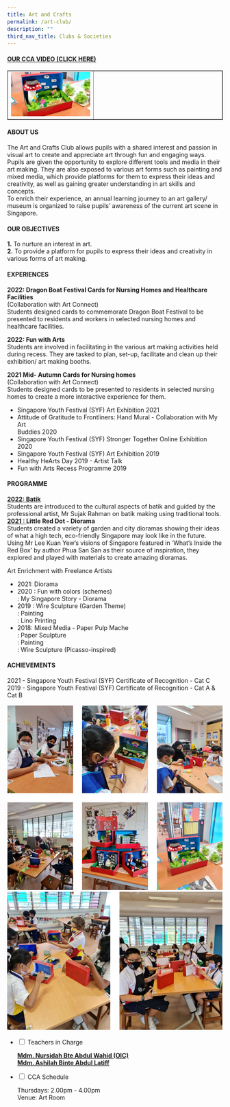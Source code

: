 ```yaml
---
title: Art and Crafts
permalink: /art-club/
description: ""
third_nav_title: Clubs & Societies
---
```

<h4><strong><a title="Our CCA Video (Click here)" href="https://drive.google.com/file/d/1YlFL0x3Ag2nS-hWph6rP8P6gq5kuxO_z/view?usp=sharing" target="_blank" rel="noopener">OUR CCA VIDEO (CLICK HERE)</a></strong></h4>
<table style="border-collapse: collapse; width: 100%;" border="1">
<tbody>
<tr>
<td style="width: 40%;"><a href="https://drive.google.com/file/d/1YlFL0x3Ag2nS-hWph6rP8P6gq5kuxO_z/view?usp=sharing"><img src="/images/arts1.jpg"></a></td>
<td style="width: 60%;">&nbsp;</td>
</tr>
</tbody>
</table>
<h4><strong>ABOUT US</strong></h4>
<p>The Art and Crafts Club allows pupils with a shared interest and passion in visual art to create and appreciate art through fun and engaging ways. Pupils are given the opportunity to explore different tools and media in their art making. They are also exposed to various art forms such as painting and mixed media, which provide platforms for them to express their ideas and creativity, as well as gaining greater understanding in art skills and concepts.<br>To enrich their experience, an annual learning journey to an art gallery/ museum is organized to raise pupils’ awareness of the current art scene in Singapore.</p>
<h4><strong>OUR OBJECTIVES</strong></h4>
<p><strong>1.</strong>&nbsp;To nurture an interest in art.<br><strong>2.</strong>&nbsp;To provide a platform for pupils to express their ideas and creativity in various forms of art making.</p>
<h4><strong>EXPERIENCES</strong></h4>
<p><strong>2022: Dragon Boat Festival Cards for Nursing Homes and Healthcare Facilities<br></strong>(Collaboration with Art Connect)<br>Students designed cards to commemorate Dragon Boat Festival to be presented to residents and workers in selected nursing homes and healthcare facilities.</p>
<p><strong>2022: Fun with Arts<br></strong>Students are involved in facilitating in the various art making activities held during recess. They are tasked to plan, set-up, facilitate and clean up their exhibition/ art making booths.</p>
<p><strong>2021 Mid- Autumn Cards for Nursing homes<br></strong>(Collaboration with Art Connect)<br>Students designed cards to be presented to residents in selected nursing homes to create a more interactive experience for them.</p>
<ul>
<li>Singapore Youth Festival (SYF) Art Exhibition 2021</li>
<li>Attitude of Gratitude to Frontliners: Hand Mural - Collaboration with My Art<br>Buddies 2020</li>
<li>Singapore Youth Festival (SYF) Stronger Together Online Exhibition 2020</li>
<li>Singapore Youth Festival (SYF) Art Exhibition 2019</li>
<li>Healthy HeArts Day 2019 - Artist Talk</li>
<li>Fun with Arts Recess Programme 2019</li>
</ul>
<h4><strong>PROGRAMME</strong></h4>
<p><strong><u>2022: Batik<br></u></strong>Students are introduced to the cultural aspects of batik and guided by the professional artist, Mr Sujak Rahman on batik making using traditional tools.<br><strong><u>2021 :&nbsp;</u></strong><strong>Little Red Dot - Diorama<br></strong>Students created a variety of garden and city dioramas showing their ideas of what a high tech, eco-friendly Singapore may look like in the future. Using Mr Lee Kuan Yew’s visions of Singapore featured in ‘What’s Inside the Red Box’ by author Phua San San as their source of inspiration, they explored and played with materials to create amazing dioramas.</p>
<p>Art Enrichment with Freelance Artists</p>
<ul>
<li>2021: Diorama</li>
<li>2020 : Fun with colors (schemes)<br>: My Singapore Story - Diorama</li>
<li>2019 : Wire Sculpture (Garden Theme)<br>: Painting<br>: Lino Printing</li>
<li>2018: Mixed Media - Paper Pulp Mache<br>: Paper Sculpture<br>: Painting<br>: Wire Sculpture (Picasso-inspired)</li>
</ul>
<h4><strong>ACHIEVEMENTS</strong></h4>
<p>2021 - Singapore Youth Festival (SYF) Certificate of Recognition - Cat C<br>2019 - Singapore Youth Festival (SYF) Certificate of Recognition - Cat A &amp; Cat B</p>
<img src="/images/arts2.png"><br>
<img src="/images/arts3.png">
<ul class="jekyllcodex_accordion">
<li><input id="accordion1" type="checkbox"> <label for="accordion1">Teachers in Charge</label>
<div>
<p><span style="text-decoration: underline;"><strong>Mdm. Nursidah Bte Abdul Wahid (OIC)<br></strong><strong>Mdm. Ashilah Binte Abdul Latiff</strong></span></p>
</div>
</li>
<li><input id="accordion2" type="checkbox"> <label for="accordion2">CCA Schedule</label>
<div>
<p>Thursdays: 2.00pm - 4.00pm<br>Venue: Art Room</p>
</div>
</li>
</ul>